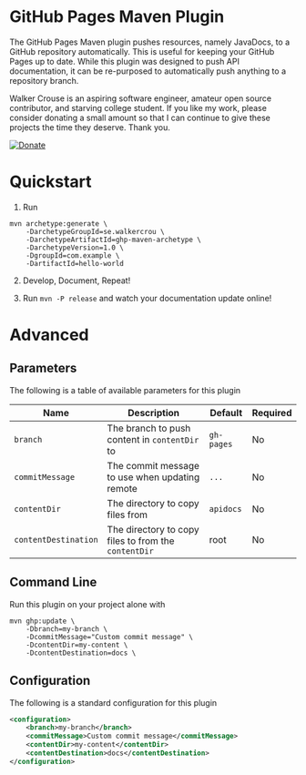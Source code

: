 # GitHub Pages Maven Plugin

The GitHub Pages Maven plugin pushes resources, namely JavaDocs, to a GitHub repository automatically. This is useful
for keeping your GitHub Pages up to date. While this plugin was designed to push API documentation, it can be
re-purposed to automatically push anything to a repository branch.

Walker Crouse is an aspiring software engineer, amateur open source contributor, and starving college student. If you
like my work, please consider donating a small amount so that I can continue to give these projects the time they
deserve. Thank you.

[![Donate](https://www.paypalobjects.com/en_US/i/btn/btn_donate_LG.gif)](https://www.paypal.com/cgi-bin/webscr?cmd=_donations&business=walkercrouse%40hotmail%2ecom&lc=US&item_name=Walker%20Crouse&no_note=0&currency_code=USD&bn=PP%2dDonationsBF%3abtn_donate_LG%2egif%3aNonHostedGuest)


# Quickstart

1. Run

```
mvn archetype:generate \
    -DarchetypeGroupId=se.walkercrou \
    -DarchetypeArtifactId=ghp-maven-archetype \
    -DarchetypeVersion=1.0 \
    -DgroupId=com.example \
    -DartifactId=hello-world
```


2. Develop, Document, Repeat!


3. Run `mvn -P release` and watch your documentation update online!


# Advanced

## Parameters

The following is a table of available parameters for this plugin

| Name | Description | Default | Required |
| ---- | ----------- | ------- | -------- |
| `branch` | The branch to push content in `contentDir` to | `gh-pages` | No |
| `commitMessage` | The commit message to use when updating remote | `...` | No |
| `contentDir` | The directory to copy files from | `apidocs` | No |
| `contentDestination` | The directory to copy files to from the `contentDir` | root | No |

## Command Line

Run this plugin on your project alone with

```
mvn ghp:update \
    -Dbranch=my-branch \
    -DcommitMessage="Custom commit message" \
    -DcontentDir=my-content \
    -DcontentDestination=docs \
```

## Configuration

The following is a standard configuration for this plugin

```xml
<configuration>
    <branch>my-branch</branch>
    <commitMessage>Custom commit message</commitMessage>
    <contentDir>my-content</contentDir>
    <contentDestination>docs</contentDestination>
</configuration>
```